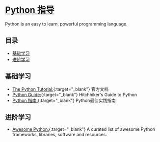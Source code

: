 # [Python 指导](https://openset.github.io/python-guide/)
Python is an easy to learn, powerful programming language.

## 目录
  - [基础学习](#基础学习)
  - [进阶学习](#进阶学习)

## 基础学习
  - [The Python Tutorial:](https://docs.python.org/3/tutorial/index.html){:target="_blank"} 官方文档
  - [Python Guide:](http://docs.python-guide.org/en/latest/){:target="_blank"} Hitchhiker's Guide to Python
  - [Python 指南:](http://pythonguidecn.readthedocs.io/zh/latest/){:target="_blank"} Python最佳实践指南

## 进阶学习
  - [Awesome Python:](https://awesome-python.com/){:target="_blank"} A curated list of awesome Python frameworks, libraries, software and resources.
